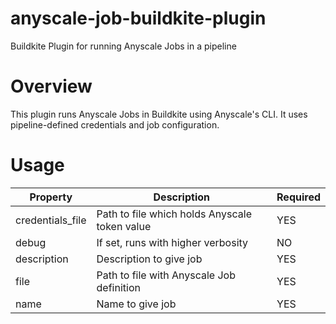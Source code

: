 # anyscale-job-buildkite-plugin
Buildkite Plugin for running Anyscale Jobs in a pipeline

# Overview

This plugin runs Anyscale Jobs in Buildkite using Anyscale's CLI. It uses pipeline-defined credentials and job configuration.

# Usage

| Property | Description | Required |
|----------|-------------|----------|
| credentials_file | Path to file which holds Anyscale token value | YES |
| debug | If set, runs with higher verbosity | NO |
| description | Description to give job | YES |
| file | Path to file with Anyscale Job definition | YES |
| name | Name to give job | YES |


